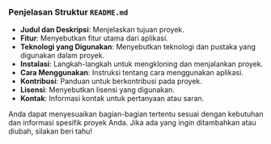 
### Penjelasan Struktur `README.md`

- **Judul dan Deskripsi**: Menjelaskan tujuan proyek.
- **Fitur**: Menyebutkan fitur utama dari aplikasi.
- **Teknologi yang Digunakan**: Menyebutkan teknologi dan pustaka yang digunakan dalam proyek.
- **Instalasi**: Langkah-langkah untuk mengkloning dan menjalankan proyek.
- **Cara Menggunakan**: Instruksi tentang cara menggunakan aplikasi.
- **Kontribusi**: Panduan untuk berkontribusi pada proyek.
- **Lisensi**: Menyebutkan lisensi yang digunakan.
- **Kontak**: Informasi kontak untuk pertanyaan atau saran.

Anda dapat menyesuaikan bagian-bagian tertentu sesuai dengan kebutuhan dan informasi spesifik proyek Anda. Jika ada yang ingin ditambahkan atau diubah, silakan beri tahu!
